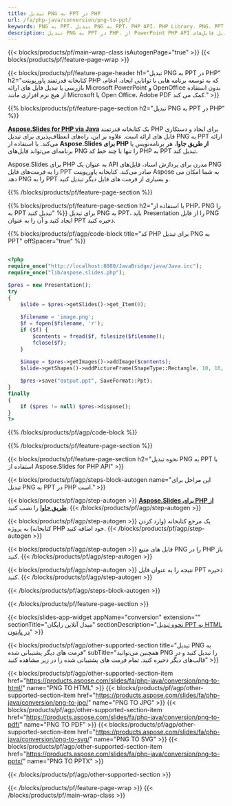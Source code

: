 ```yaml
---
title: تبدیل PNG به PPT در PHP
url: /fa/php-java/conversion/png-to-ppt/
keywords: PNG به PPT، تبدیل PNG به PPT، PHP API، PHP Library، PNG، PPT
description: تبدیل PNG به PPT در PHP. از PowerPoint PHP API برای تبدیل فایل‌های PNG به PPT استفاده کنید.
---
```


{{< blocks/products/pf/main-wrap-class isAutogenPage="true" >}}
{{< blocks/products/pf/feature-page-wrap >}}

{{< blocks/products/pf/feature-page-header h1="تبدیل PNG به PPT در PHP" h2="کتابخانه قدرتمند پاورپوینت PHP که به توسعه برنامه هایی با توانایی ایجاد، ادغام، بازرسی یا تبدیل فایل های ارائه Microsoft PowerPoint و OpenOffice بدون استفاده از هیچ نرم افزاری مانند Microsoft یا Open Office، Adobe PDF کمک می کند." >}}

{{% blocks/products/pf/feature-page-section h2="تبدیل PNG به PPT در PHP" %}}

[**Aspose.Slides for PHP via Java**](https://products.aspose.com/slides/fa/php-java/) یک کتابخانه قدرتمند PHP برای ایجاد و دستکاری فایل های ارائه است. علاوه بر این، راه‌های انعطاف‌پذیری برای تبدیل PNG به PPT ارائه می‌کند. با استفاده از **Aspose.Slides برای PHP از طریق جاوا**، هر برنامه‌نویس یا برنامه‌ای می‌تواند فایل‌های PNG را تنها با چند خط کد PHP به PPT تبدیل کند.

Aspose.Slides برای PHP به عنوان یک API مدرن برای پردازش اسناد، فایل‌های PNG را به فرمت‌های فایل PPT صادر می‌کند. کتابخانه پاورپوینت Aspose به شما امکان می دهد PNG را به PPT و بسیاری از فرمت های فایل دیگر تبدیل کنید.

{{% /blocks/products/pf/feature-page-section %}}

{{% blocks/products/pf/feature-page-section  h2="با استفاده از PHP، PNG را به PPT تبدیل کنید" %}}
برای تبدیل PNG به PPT، باید Presentation را از فایل PNG ایجاد کنید و آن را به عنوان PPT ذخیره کنید.

{{% blocks/products/pf/agp/code-block title="کد PHP برای تبدیل PNG به PPT" offSpacer="true" %}}

```php

<?php
require_once("http://localhost:8080/JavaBridge/java/Java.inc");
require_once("lib/aspose.slides.php");

$pres = new Presentation();
try
{
    $slide = $pres->getSlides()->get_Item(0);
    
    $filename = 'image.png';
    $f = fopen($filename, 'r');
    if ($f) {
        $contents = fread($f, filesize($filename));
        fclose($f);
    }
    
    $image = $pres->getImages()->addImage($contents);
    $slide->getShapes()->addPictureFrame(ShapeType::Rectangle, 10, 10, 100, 100, $image);

    $pres->save("output.ppt", SaveFormat::Ppt);
}
finally
{
    if ($pres != null) $pres->dispose();
}
?>
```


{{% /blocks/products/pf/agp/code-block %}}

{{% /blocks/products/pf/feature-page-section %}}

{{< blocks/products/pf/feature-page-section  h2="نحوه تبدیل PNG به PPT با استفاده از Aspose.Slides for PHP API" >}}

{{< blocks/products/pf/agp/steps-block-autogen name="این مراحل برای تبدیل PNG به PPT در PHP است." >}}

{{< blocks/products/pf/agp/step-autogen >}}
[**Aspose.Slides برای PHP از طریق جاوا**](https://products.aspose.com/slides/fa/php-java/) را نصب کنید.
{{< /blocks/products/pf/agp/step-autogen >}}

{{< blocks/products/pf/agp/step-autogen >}}
یک مرجع کتابخانه (وارد کردن کتابخانه) به پروژه PHP خود اضافه کنید.
{{< /blocks/products/pf/agp/step-autogen >}}

{{< blocks/products/pf/agp/step-autogen >}}
فایل های منبع PNG را در PHP باز کنید.
{{< /blocks/products/pf/agp/step-autogen >}}

{{< blocks/products/pf/agp/step-autogen >}}
نتیجه را به عنوان فایل PPT ذخیره کنید.
{{< /blocks/products/pf/agp/step-autogen >}}

{{< /blocks/products/pf/agp/steps-block-autogen >}}

{{< /blocks/products/pf/feature-page-section >}}

{{< blocks/slides-app-widget  appName="conversion" extension="" sectionTitle="مبدل آنلاین رایگان" sectionDescription="[نحوه تبدیل PPT به HTML در پایتون](https://products.aspose.com/slides/fa/python-net/conversion/ppt-to-html/)" >}}

{{< blocks/products/pf/agp/other-supported-section title="تبدیل PNG به فرمت های دیگر پشتیبانی شده" subTitle="همچنین می‌توانید PNG را تبدیل کنید و در قالب‌های دیگر ذخیره کنید. تمام فرمت های پشتیبانی شده را در زیر مشاهده کنید" >}}

{{< blocks/products/pf/agp/other-supported-section-item href="https://products.aspose.com/slides/fa/php-java/conversion/png-to-html/" name="PNG TO HTML" >}}
{{< blocks/products/pf/agp/other-supported-section-item href="https://products.aspose.com/slides/fa/php-java/conversion/png-to-jpg/" name="PNG TO JPG" >}}
{{< blocks/products/pf/agp/other-supported-section-item href="https://products.aspose.com/slides/fa/php-java/conversion/png-to-pdf/" name="PNG TO PDF" >}}
{{< blocks/products/pf/agp/other-supported-section-item href="https://products.aspose.com/slides/fa/php-java/conversion/png-to-svg/" name="PNG TO SVG" >}}
{{< blocks/products/pf/agp/other-supported-section-item href="https://products.aspose.com/slides/fa/php-java/conversion/png-to-pptx/" name="PNG TO PPTX" >}}


{{< /blocks/products/pf/agp/other-supported-section >}}

{{< /blocks/products/pf/feature-page-wrap >}}
{{< /blocks/products/pf/main-wrap-class >}}